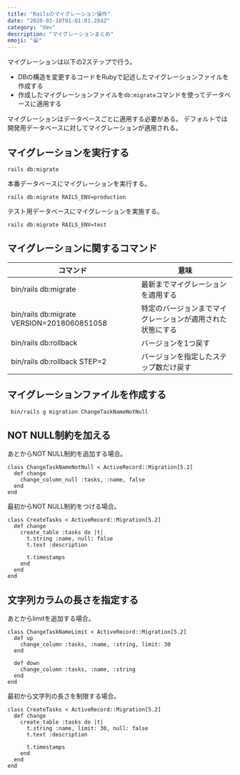 ```yaml
---
title: "Railsのマイグレーション操作"
date: "2020-03-10T01:01:01.284Z"
category: "dev"
description: "マイグレーションまとめ"
emoji: "😁"
---
```


マイグレーションは以下の2ステップで行う。

- DBの構造を変更するコードをRubyで記述したマイグレーションファイルを作成する
- 作成したマイグレーションファイルを`db:migrate`コマンドを使ってデータベースに適用する


マイグレーションはデータベースごとに適用する必要がある。
デフォルトでは開発用データベースに対してマイグレーションが適用される。

## マイグレーションを実行する

```
rails db:migrate
```

本番データベースにマイグレーションを実行する。

```
rails db:migrate RAILS_ENV=production
```

テスト用データベースにマイグレーションを実施する。

```
rails db:migrate RAILS_ENV=test
```

## マイグレーションに関するコマンド

|コマンド|意味|
| --- | --- |
|bin/rails db:migrate|最新までマイグレーションを適用する|
|bin/rails db:migrate VERSION=2018060851058|特定のバージョンまでマイグレーションが適用された状態にする|
|bin/rails db:rollback|バージョンを1つ戻す|
|bin/rails db:rollback STEP=2|バージョンを指定したステップ数だけ戻す|


## マイグレーションファイルを作成する

```
 bin/rails g migration ChangeTaskNameNotNull
```

## NOT NULL制約を加える

あとからNOT NULL制約を追加する場合。

```
class ChangeTaskNameNotNull < ActiveRecord::Migration[5.2]
  def change
    change_column_null :tasks, :name, false
  end
end
```

最初からNOT NULL制約をつける場合。

```
class CreateTasks < ActiveRecord::Migration[5.2]
  def change
    create_table :tasks do |t|
      t.string :name, null: false
      t.text :description

      t.timestamps
    end
  end
end
```


## 文字列カラムの長さを指定する

あとからlimitを追加する場合。

```
class ChangeTaskNameLimit < ActiveRecord::Migration[5.2]
  def up
    change_column :tasks, :name, :string, limit: 30
  end

  def down
    change_column :tasks, :name, :string
  end
end

```

最初から文字列の長さを制限する場合。

```
class CreateTasks < ActiveRecord::Migration[5.2]
  def change
    create_table :tasks do |t|
      t.string :name, limit: 30, null: false
      t.text :description

      t.timestamps
    end
  end
end

```

